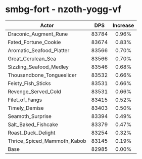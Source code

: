 # smbg-fort - nzoth-yogg-vf
| Actor | DPS | Increase |
|---|:---:|:---:|
|Draconic_Augment_Rune|83784|0.96%|
|Fated_Fortune_Cookie|83674|0.83%|
|Aromatic_Seafood_Platter|83566|0.70%|
|Great_Cerulean_Sea|83566|0.70%|
|Sizzling_Seafood_Medley|83546|0.68%|
|Thousandbone_Tongueslicer|83532|0.66%|
|Feisty_Fish_Sticks|83531|0.66%|
|Revenge_Served_Cold|83531|0.66%|
|Filet_of_Fangs|83415|0.52%|
|Timely_Demise|83403|0.50%|
|Seamoth_Surprise|83394|0.49%|
|Salt_Baked_Fishcake|83379|0.47%|
|Roast_Duck_Delight|83254|0.32%|
|Thrice_Spiced_Mammoth_Kabob|83145|0.19%|
|Base|82985|0.00%|
